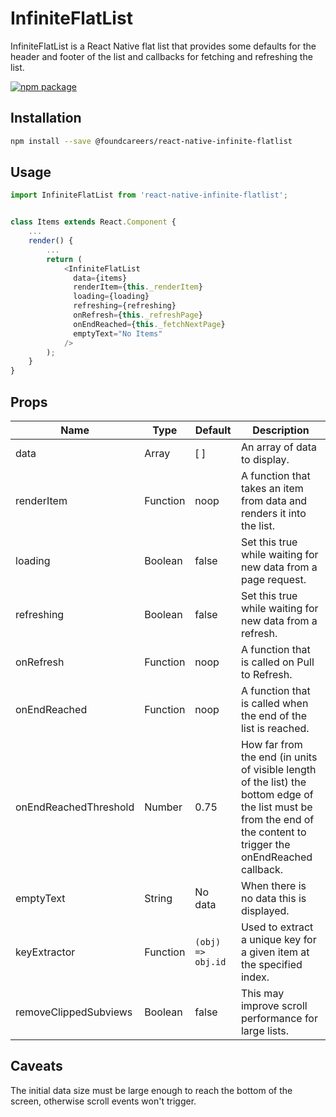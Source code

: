 # InfiniteFlatList

InfiniteFlatList is a React Native flat list that provides some defaults for the header and footer of the list and callbacks
for fetching and refreshing the list.

[![npm package](https://nodei.co/npm/@foundcareers/react-native-infinite-flatview.png?downloads=true&downloadRank=true&stars=true)](https://nodei.co/npm/@foundcareers/react-native-infinite-flatlist/)

## Installation

```sh
npm install --save @foundcareers/react-native-infinite-flatlist
```

## Usage


```js
import InfiniteFlatList from 'react-native-infinite-flatlist';


class Items extends React.Component {
    ...
    render() {
        ...
        return (
            <InfiniteFlatList
              data={items}
              renderItem={this._renderItem}
              loading={loading}
              refreshing={refreshing}
              onRefresh={this._refreshPage}
              onEndReached={this._fetchNextPage}
              emptyText="No Items"
            />
        );
    }
}
```

## Props

| Name  | Type | Default | Description |
|---|---|---|---|
|data|Array|[ ]|An array of data to display.|
|renderItem|Function|noop|A function that takes an item from data and renders it into the list.|
|loading|Boolean|false|Set this true while waiting for new data from a page request.|
|refreshing|Boolean|false|Set this true while waiting for new data from a refresh.|
|onRefresh|Function|noop|A function that is called on Pull to Refresh.|
|onEndReached|Function|noop|A function that is called when the end of the list is reached.|
|onEndReachedThreshold|Number|0.75|How far from the end (in units of visible length of the list) the bottom edge of the list must be from the end of the content to trigger the onEndReached callback.|
|emptyText|String|No data|When there is no data this is displayed.|
|keyExtractor|Function|`(obj) => obj.id`|Used to extract a unique key for a given item at the specified index.|
|removeClippedSubviews|Boolean|false|This may improve scroll performance for large lists.|

## Caveats
The initial data size must be large enough to reach the bottom of the screen, otherwise scroll events won't trigger.
